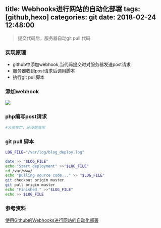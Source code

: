 title: Webhooks进行网站的自动化部署
tags: [github,hexo]
categories: git
date: 2018-02-24 12:48:00
---

>提交代码后，服务器自动git pull 代码

### 实现原理
* github中添加webhook,当代码提交时对服务器发送post请求
* 服务器收到post请求后调用脚本
* 执行git pull脚本

<!-- more -->

### 添加webhook
![](https://ws1.sinaimg.cn/large/006Xrlj6gy1forg5tde4oj30s90c3t9u.jpg)
### php编写post请求
```bash
#大佬在忙，还没帮我写
```
### git pull 脚本
```bash
LOG_FILE="/var/log/blog_deploy.log"

date >> "$LOG_FILE"
echo "Start deployment" >>"$LOG_FILE"
cd /var/www/
echo "pulling source code..." >> "$LOG_FILE"
git checkout origin master
git pull origin master
echo "Finished." >>"$LOG_FILE"
echo >> $LOG_FILE
```

### 参考资料
[使用Github的Webhooks进行网站的自动化部署](http://blog.csdn.net/auv1107/article/details/51999592)  